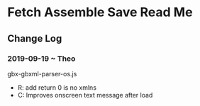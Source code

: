 # Fetch Assemble Save Read Me



## Change Log

### 2019-09-19 ~ Theo

gbx-gbxml-parser-os.js

* R: add return 0 is no xmlns
* C: Improves onscreen text message after load
